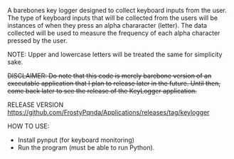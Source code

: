 A barebones key logger designed to collect keyboard inputs from the user. The type of keyboard inputs that will be collected from the users will be instances of when they press an alpha chararacter (letter). The data collected will be used to measure the frequency of each alpha character pressed by the user.
 
NOTE: Upper and lowercase letters will be treated the same for simplicity sake. 

~~DISCLAIMER: Do note that this code is merely barebone version of an executable application that I plan to release later in the future. Until then, come back later to see the release of the KeyLogger application.~~

RELEASE VERSION  
https://github.com/FrostyPqnda/Applications/releases/tag/keylogger

HOW TO USE:
- Install pynput (for keyboard monitoring)  
- Run the program (must be able to run Python).   
